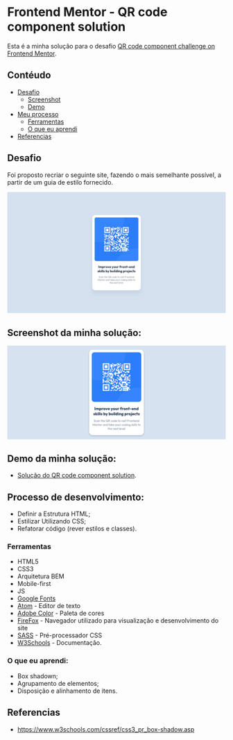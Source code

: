 # Frontend Mentor - QR code component solution
Esta é a minha solução para o desafio [QR code component challenge on Frontend Mentor](https://www.frontendmentor.io/challenges/qr-code-component-iux_sIO_H).

## Contéudo

- [Desafio](#desafio)
    - [Screenshot](#screenshot)
    - [Demo](#demo)
- [Meu processo](#meu-processo)
    - [Ferramentas](#ferramentas)
    - [O que eu aprendi](#o-que-eu-aprendi)
- [Referencias](#referencia)


## Desafio
Foi proposto recriar o seguinte site, fazendo o mais semelhante possível, a partir de um guia de estilo fornecido.

![](./design/desktop-design.jpg)

## Screenshot da minha solução:

![](./design/solucao-desktop.png)


## Demo da minha solução:

- [Solução do QR code component solution]([link_desafio_git_page](https://brunosilvafaria.github.io/qr-code-component-main/)).

## Processo de desenvolvimento:
- Definir a Estrutura HTML;
- Estilizar Utilizando CSS;
- Refatorar código (rever estilos e classes).

### Ferramentas

- HTML5
- CSS3
- Arquitetura BEM
- Mobile-first
- JS
- [Google Fonts](https://fonts.google.com)
- [Atom](https://atom.io/) - Editor de texto
- [Adobe Color](https://color.adobe.com/pt/create/color-wheel) - Paleta de cores
- [FireFox](https://www.mozilla.org/pt-BR/firefox/new/) - Navegador utilizado para visualização e desenvolvimento do site
- [SASS](https://sass-lang.com/) - Pré-processador CSS
- [W3Schools](https://www.w3schools.com/) - Documentação.


### O que eu aprendi:

- Box shadown;
- Agrupamento de elementos;
- Disposição e alinhamento de itens.

## Referencias
- https://www.w3schools.com/cssref/css3_pr_box-shadow.asp
